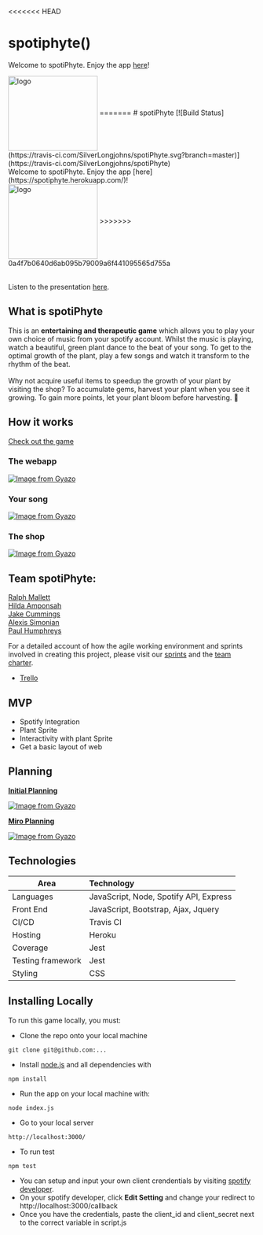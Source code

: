 <<<<<<< HEAD
# spotiphyte()
Welcome to spotiPhyte. Enjoy the app [here](ttps://spotiphyte.herokuapp.com/)!
<br>

<img align="center" margin-left="50px" alt="logo" width="182px" height="152" src="./public/images/logo.png">
=======
# spotiPhyte
[![Build Status](https://travis-ci.com/SilverLongjohns/spotiPhyte.svg?branch=master)](https://travis-ci.com/SilverLongjohns/spotiPhyte)
<br> 
Welcome to spotiPhyte. Enjoy the app [here](https://spotiphyte.herokuapp.com/)!

<br>
<img align="center" margin-left="50px" alt="logo" width="182px" height="152" src="https://i.gyazo.com/218e9afacdd68d657640f4e9cdb4d401.png=50x50">
>>>>>>> 0a4f7b0640d6ab095b79009a6f441095565d755a
<br>
<br>

Listen to the presentation [here](https://www.youtube.com/watch?v=fmWeT5R_0PY).

## What is spotiPhyte
This is an <strong>entertaining and therapeutic game</strong> which allows you to play your own choice of music from your spotify account. Whilst the music is playing, watch a beautiful, green plant dance to the beat of your song. To get to the optimal growth of the plant, play a few songs and watch it transform to the rhythm of the beat. 
<br>
<br>
Why not acquire useful items to speedup the growth of your plant by visiting the shop? To accumulate gems, harvest your plant when you see it growing. To gain more points, let your plant bloom before harvesting.	🌻


## How it works
[Check out the game](https://drive.google.com/file/d/1hT5LIN7-z8IEAKjaXbtwqmnDPzZvPeQX/view?usp=sharing)

### The webapp

[![Image from Gyazo](https://i.gyazo.com/6d8d3c92f1a61f8c12371e603c658df4.png)](https://gyazo.com/6d8d3c92f1a61f8c12371e603c658df4)

### Your song

[![Image from Gyazo](https://i.gyazo.com/e088d8c9414e1e240219e4db2bb0abf3.png)](https://gyazo.com/e088d8c9414e1e240219e4db2bb0abf3)

### The shop

[![Image from Gyazo](https://i.gyazo.com/626357c4703e9dced32d2b1f07f226f8.png)](https://gyazo.com/626357c4703e9dced32d2b1f07f226f8)


## Team spotiPhyte: <br>
[Ralph Mallett](https://github.com/ralphm10)<br>
[Hilda Amponsah](https://github.com/Pi-hils)<br>
[Jake Cummings](https://github.com/SilverLongjohns)<br>
[Alexis Simonian](https://github.com/Alexisimonian)<br>
[Paul Humphreys](https://github.com/phump81)<br>

For a detailed account of how the agile working environment and sprints involved in creating this project, please visit our [sprints](https://github.com/SilverLongjohns/spotiPhyte/wiki) and the [team charter](https://github.com/SilverLongjohns/spotiPhyte/blob/master/team_charter.md). <br>

- [Trello](https://trello.com/b/JJHYRzFI/finalproject2020)

## MVP
 - Spotify Integration
 - Plant Sprite
 - Interactivity with plant Sprite
 - Get a basic layout of web

## Planning 
<u><strong>Initial Planning</strong></u>
<br>

[![Image from Gyazo](https://i.gyazo.com/9d680cf991b8f7c6607243d03bf26947.png)](https://gyazo.com/9d680cf991b8f7c6607243d03bf26947)

<u><strong> Miro Planning</strong></u>
<br>

[![Image from Gyazo](https://i.gyazo.com/d5778c662213a6eeaeb60fb853371bbf.png)](https://gyazo.com/d5778c662213a6eeaeb60fb853371bbf)

## Technologies

| Area  |    Technology    |
|----------|:-------------|
| Languages |  JavaScript, Node, Spotify API, Express |
| Front End | JavaScript, Bootstrap, Ajax, Jquery   | 
| CI/CD |  Travis CI | 
| Hosting |    Heroku  | 
| Coverage | Jest |
| Testing framework |  Jest  | 
| Styling |  CSS  | 


## Installing Locally
To run this game locally, you must:<br>
- Clone the repo onto your local machine
```
git clone git@github.com:...
```
- Install [node.js](https://nodejs.org/en/download/) and all dependencies with

```
npm install
```
- Run the app on your local machine with:
```
node index.js
```
- Go to your local server
```
http://localhost:3000/
```
- To run test
```
npm test
```

- You can setup and input your own client crendentials by visiting [spotify developer](https://developer.spotify.com/dashboard/login). <br>
- On your spotify developer, click <strong>Edit Setting</strong> and change your redirect to http://localhost:3000/callback <br>
- Once you have the credentials, paste the client_id and client_secret next to the correct variable in script.js
